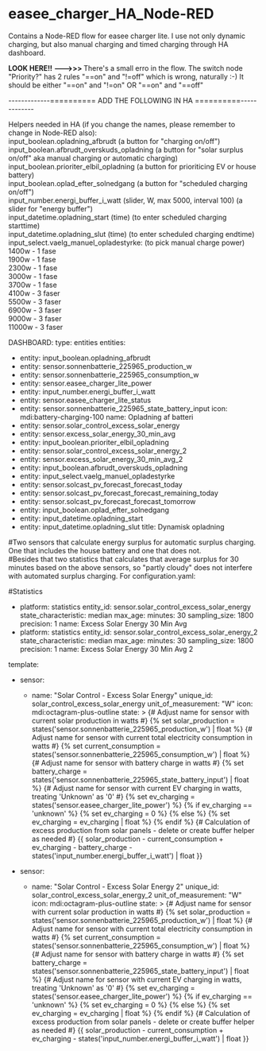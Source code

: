 # easee_charger_HA_Node-RED
Contains a Node-RED flow for easee charger lite. I use not only dynamic charging, but also manual charging and timed charging through HA dashboard.

<b>LOOK HERE!! --->>> </b> There's a small erro in the flow. The switch node "Priority?" has 2 rules "==on" and "!=off" which is wrong, naturally :-) It should be either "==on" and "!=on" OR "==on" and "==off"

-------------========== ADD THE FOLLOWING IN HA ==========-------------

Helpers needed in HA (if you change the names, please remember to change in Node-RED also):<br>
input_boolean.opladning_afbrudt (a button for "charging on/off")<br>
input_boolean.afbrudt_overskuds_opladning (a button for "solar surplus on/off" aka manual charging or automatic charging)<br>
input_boolean.prioriter_elbil_opladning (a button for prioriticing EV or house battery)<br>
input_boolean.oplad_efter_solnedgang  (a button for "scheduled charging on/off")<br>
input_number.energi_buffer_i_watt (slider, W, max 5000, interval 100) (a slider for "energy buffer")<br>
input_datetime.opladning_start (time) (to enter scheduled charging starttime)<br>
input_datetime.opladning_slut (time) (to enter scheduled charging endtime)<br>
input_select.vaelg_manuel_opladestyrke: (to pick manual charge power)<br>
1400w - 1 fase<br>
1900w - 1 fase<br>
2300w - 1 fase<br>
3000w - 1 fase<br>
3700w - 1 fase<br>
4100w - 3 faser<br>
5500w - 3 faser<br>
6900w - 3 faser<br>
9000w - 3 faser<br>
11000w - 3 faser<br>


DASHBOARD:
type: entities
entities:
  - entity: input_boolean.opladning_afbrudt
  - entity: sensor.sonnenbatterie_225965_production_w
  - entity: sensor.sonnenbatterie_225965_consumption_w
  - entity: sensor.easee_charger_lite_power
  - entity: input_number.energi_buffer_i_watt
  - entity: sensor.easee_charger_lite_status
  - entity: sensor.sonnenbatterie_225965_state_battery_input
    icon: mdi:battery-charging-100
    name: Opladning af batteri
  - entity: sensor.solar_control_excess_solar_energy
  - entity: sensor.excess_solar_energy_30_min_avg
  - entity: input_boolean.prioriter_elbil_opladning
  - entity: sensor.solar_control_excess_solar_energy_2
  - entity: sensor.excess_solar_energy_30_min_avg_2
  - entity: input_boolean.afbrudt_overskuds_opladning
  - entity: input_select.vaelg_manuel_opladestyrke
  - entity: sensor.solcast_pv_forecast_forecast_today
  - entity: sensor.solcast_pv_forecast_forecast_remaining_today
  - entity: sensor.solcast_pv_forecast_forecast_tomorrow
  - entity: input_boolean.oplad_efter_solnedgang
  - entity: input_datetime.opladning_start
  - entity: input_datetime.opladning_slut
title: Dynamisk opladning

#Two sensors that calculate energy surplus for automatic surplus charging. One that includes the house battery and one that does not.<br>
#Besides that two statistics that calculates that average surplus for 30 minutes based on the above sensors, so "partly cloudy" does not interfere with automated surplus charging.
For configuration.yaml:

#Statistics
  - platform: statistics
    entity_id: sensor.solar_control_excess_solar_energy
    state_characteristic: median
    max_age:
      minutes: 30
    sampling_size: 1800
    precision: 1
    name: Excess Solar Energy 30 Min Avg
  - platform: statistics
    entity_id: sensor.solar_control_excess_solar_energy_2
    state_characteristic: median
    max_age:
      minutes: 30
    sampling_size: 1800
    precision: 1
    name: Excess Solar Energy 30 Min Avg 2


template:
  - sensor:
      - name: "Solar Control - Excess Solar Energy"
        unique_id: solar_control_excess_solar_energy
        unit_of_measurement: "W"
        icon: mdi:octagram-plus-outline
        state: >
          {# Adjust name for sensor with current solar production in watts #}
          {% set solar_production = states('sensor.sonnenbatterie_225965_production_w') | float %}
          {# Adjust name for sensor with current total electricity consumption in watts #}
          {% set current_consumption = states('sensor.sonnenbatterie_225965_consumption_w') | float %}
          {# Adjust name for sensor with battery charge in watts #}
          {% set battery_charge = states('sensor.sonnenbatterie_225965_state_battery_input') | float %}
          {# Adjust name for sensor with current EV charging in watts, treating 'Unknown' as '0' #}
          {% set ev_charging = states('sensor.easee_charger_lite_power') %}
          {% if ev_charging == 'unknown' %}
            {% set ev_charging = 0 %}
          {% else %}
            {% set ev_charging = ev_charging | float %}
          {% endif %}
          {# Calculation of excess production from solar panels - delete or create buffer helper as needed #}
          {{ solar_production - current_consumption + ev_charging - battery_charge - states('input_number.energi_buffer_i_watt') | float }}

  - sensor:
      - name: "Solar Control - Excess Solar Energy 2"
        unique_id: solar_control_excess_solar_energy_2
        unit_of_measurement: "W"
        icon: mdi:octagram-plus-outline
        state: >
          {# Adjust name for sensor with current solar production in watts #}
          {% set solar_production = states('sensor.sonnenbatterie_225965_production_w') | float %}
          {# Adjust name for sensor with current total electricity consumption in watts #}
          {% set current_consumption = states('sensor.sonnenbatterie_225965_consumption_w') | float %}
          {# Adjust name for sensor with battery charge in watts #}
          {% set battery_charge = states('sensor.sonnenbatterie_225965_state_battery_input') | float %}
          {# Adjust name for sensor with current EV charging in watts, treating 'Unknown' as '0' #}
          {% set ev_charging = states('sensor.easee_charger_lite_power') %}
          {% if ev_charging == 'unknown' %}
            {% set ev_charging = 0 %}
          {% else %}
            {% set ev_charging = ev_charging | float %}
          {% endif %}
          {# Calculation of excess production from solar panels - delete or create buffer helper as needed #}
          {{ solar_production - current_consumption + ev_charging - states('input_number.energi_buffer_i_watt') | float }}
